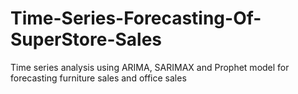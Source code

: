 # Time-Series-Forecasting-Of-SuperStore-Sales
Time series analysis using ARIMA, SARIMAX and Prophet model for forecasting furniture sales and office sales
